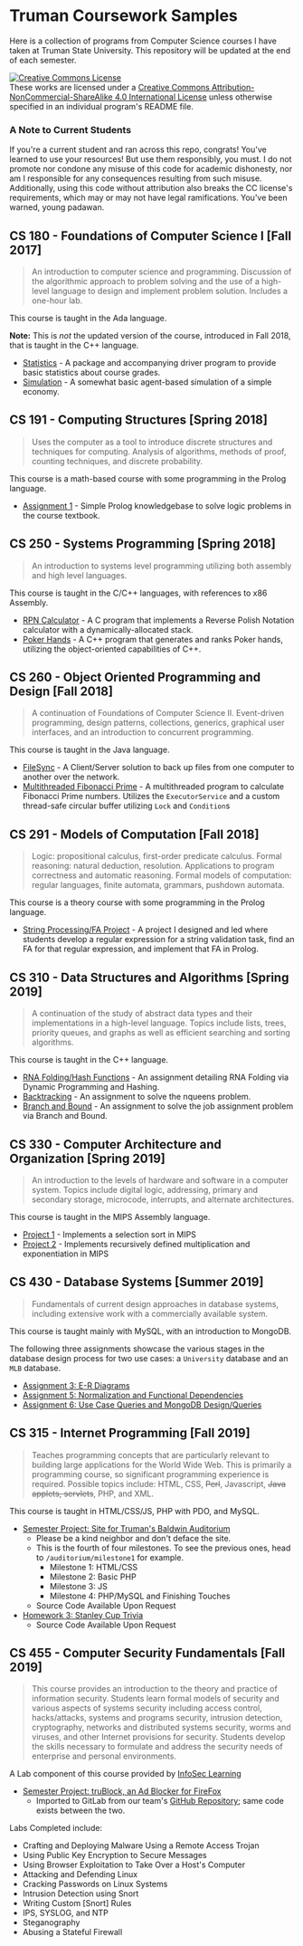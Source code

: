 # Truman Coursework Samples
Here is a collection of programs from Computer Science courses I have taken at Truman State University. This repository will be updated at the end of each semester.  

<a rel="license" href="http://creativecommons.org/licenses/by-nc-sa/4.0/"><img alt="Creative Commons License" style="border-width:0" src="https://i.creativecommons.org/l/by-nc-sa/4.0/88x31.png" /></a><br />These works are licensed under a <a rel="license" href="http://creativecommons.org/licenses/by-nc-sa/4.0/">Creative Commons Attribution-NonCommercial-ShareAlike 4.0 International License</a> unless otherwise specified in an individual program's README file.

### A Note to Current Students
If you're a current student and ran across this repo, congrats! You've learned to use your resources! But use them responsibly, you must. I do not promote nor condone any misuse of this code for academic dishonesty, nor am I responsible for any consequences resulting from such misuse. Additionally, using this code without attribution also breaks the CC license's requirements, which may or may not have legal ramifications. You've been warned, young padawan.

## CS 180 - Foundations of Computer Science I [Fall 2017]
>An introduction to computer science and programming. Discussion of the algorithmic approach to problem solving and the use of a high-level language to design and implement problem solution. Includes a one-hour lab.  

This course is taught in the Ada language.

**Note:** This is *not* the updated version of the course, introduced in Fall 2018, that is taught in the C++ language.

+ [Statistics](https://git.brandoningli.com/brandon/truman-coursework-samples/tree/master/CS180/Statistics) - A package and accompanying driver program to provide basic statistics about course grades.  
+ [Simulation](https://git.brandoningli.com/brandon/truman-coursework-samples/tree/master/CS180/Simulation) - A somewhat basic agent-based simulation of a simple economy.

## CS 191 - Computing Structures [Spring 2018]
>Uses the computer as a tool to introduce discrete structures and techniques for computing. Analysis of algorithms, methods of proof, counting techniques, and discrete probability.

This course is a math-based course with some programming in the Prolog language.
+ [Assignment 1](https://git.brandoningli.com/brandon/truman-coursework-samples/tree/master/CS191/ingli_1.pl) - Simple Prolog knowledgebase to solve logic problems in the course textbook.

## CS 250 - Systems Programming [Spring 2018]
>An introduction to systems level programming utilizing both assembly and high level languages.

This course is taught in the C/C++ languages, with references to x86 Assembly.

+ [RPN Calculator](https://git.brandoningli.com/brandon/truman-coursework-samples/tree/master/CS250/RPN_Calculator) - A C program that implements a Reverse Polish Notation calculator with a dynamically-allocated stack.
+ [Poker Hands](https://git.brandoningli.com/brandon/truman-coursework-samples/tree/master/CS250/Poker_Hands) - A C++ program that generates and ranks Poker hands, utilizing the object-oriented capabilities of C++.  

## CS 260 - Object Oriented Programming and Design [Fall 2018]
>A continuation of Foundations of Computer Science II. Event-driven programming, design patterns, collections, generics, graphical user interfaces, and an introduction to concurrent programming.

This course is taught in the Java language.

+ [FileSync](https://git.brandoningli.com/brandon/truman-coursework-samples/tree/master/CS260/fileSync) - A Client/Server solution to back up files from one computer to another over the network.
+ [Multithreaded Fibonacci Prime](https://git.brandoningli.com/brandon/truman-coursework-samples/tree/master/CS260/fib_prime) - A multithreaded program to calculate Fibonacci Prime numbers. Utilizes the `ExecutorService` and a custom thread-safe circular buffer utilizing `Lock` and `Condition`s

## CS 291 - Models of Computation [Fall 2018]
>Logic: propositional calculus, first-order predicate calculus. Formal reasoning: natural deduction, resolution. Applications to program correctness and automatic reasoning. Formal models of computation: regular languages, finite automata, grammars, pushdown automata.

This course is a theory course with some programming in the Prolog language.

+ [String Processing/FA Project](https://git.brandoningli.com/brandon/truman-coursework-samples/tree/master/CS291/string_processing_fa) - A project I designed and led where students develop a regular expression for a string validation task, find an FA for that regular expression, and implement that FA in Prolog.

## CS 310 - Data Structures and Algorithms [Spring 2019]
> A continuation of the study of abstract data types and their implementations in a high-level language. Topics include lists, trees, priority queues, and graphs as well as efficient searching and sorting algorithms.

This course is taught in the C++ language.

+ [RNA Folding/Hash Functions](https://git.brandoningli.com/brandon/truman-coursework-samples/tree/master/CS310/rna_and_hash) - An assignment detailing RNA Folding via Dynamic Programming and Hashing.
+ [Backtracking](https://git.brandoningli.com/brandon/truman-coursework-samples/tree/master/CS310/backtracking) - An assignment to solve the nqueens problem.
+ [Branch and Bound](https://git.brandoningli.com/brandon/truman-coursework-samples/tree/master/CS310/branch_and_bound) - An assignment to solve the job assignment problem via Branch and Bound.

## CS 330 - Computer Architecture and Organization [Spring 2019]
> An introduction to the levels of hardware and software in a computer system. Topics include digital logic, addressing, primary and secondary storage, microcode, interrupts, and alternate architectures.

This course is taught in the MIPS Assembly language.

+ [Project 1](https://git.brandoningli.com/brandon/truman-coursework-samples/tree/master/CS330/project_1) - Implements a selection sort in MIPS
+ [Project 2](https://git.brandoningli.com/brandon/truman-coursework-samples/tree/master/CS330/project_2) - Implements recursively defined multiplication and exponentiation in MIPS

## CS 430 - Database Systems [Summer 2019]
> Fundamentals of current design approaches in database systems, including extensive work with a commercially available system.

This course is taught mainly with MySQL, with an introduction to MongoDB.

The following three assignments showcase the various stages in the database design process for two use cases: a `University` database and an `MLB` database.

+ [Assignment 3: E-R Diagrams](https://git.brandoningli.com/brandon/truman-coursework-samples/tree/master/CS430/assignment_3)
+ [Assignment 5: Normalization and Functional Dependencies](https://git.brandoningli.com/brandon/truman-coursework-samples/tree/master/CS430/assignment_5)
+ [Assignment 6: Use Case Queries and MongoDB Design/Queries](https://git.brandoningli.com/brandon/truman-coursework-samples/tree/master/CS430/assignment_6)

## CS 315 - Internet Programming [Fall 2019]
> Teaches programming concepts that are particularly relevant to building large applications for the World Wide Web. This is primarily a programming course, so significant programming experience is required. Possible topics include: HTML, CSS, ~~Perl~~, Javascript, ~~Java applets, servlets~~, PHP, and XML.

This course is taught in HTML/CSS/JS, PHP with PDO, and MySQL.

+ [Semester Project: Site for Truman's Baldwin Auditorium](https://ice.brandoningli.com/cs315/auditorium/milestone4/index.php)
  +  Please be a kind neighbor and don't deface the site.
  +  This is the fourth of four milestones. To see the previous ones, head to `/auditorium/milestone1` for example.
     +  Milestone 1: HTML/CSS
     +  Milestone 2: Basic PHP
     +  Milestone 3: JS
     +  Milestone 4: PHP/MySQL and Finishing Touches
  +  Source Code Available Upon Request
+  [Homework 3: Stanley Cup Trivia](https://ice.brandoningli.com/cs315/homework3/)
   +  Source Code Available Upon Request

## CS 455 - Computer Security Fundamentals [Fall 2019]
> This course provides an introduction to the theory and practice of information security. Students learn formal models of security and various aspects of systems security including access control, hacks/attacks, systems and programs security, intrusion detection, cryptography, networks and distributed systems security, worms and viruses, and other Internet provisions for security. Students develop the skills necessary to formulate and address the security needs of enterprise and personal environments.

A Lab component of this course provided by [InfoSec Learning](https://www.infoseclearning.com/)

+ [Semester Project: truBlock, an Ad Blocker for FireFox](https://git.brandoningli.com/brandon/truman-coursework-samples/tree/master/CS455/truBlock)
  + Imported to GitLab from our team's [GitHub Repository](https://github.com/brandoningli/cs-455-project); same code exists between the two.

Labs Completed include:
+ Crafting and Deploying Malware Using a Remote Access Trojan
+ Using Public Key Encryption to Secure Messages
+ Using Browser Exploitation to Take Over a Host's Computer
+ Attacking and Defending Linux
+ Cracking Passwords on Linux Systems
+ Intrusion Detection using Snort
+ Writing Custom [Snort] Rules
+ IPS, SYSLOG, and NTP
+ Steganography
+ Abusing a Stateful Firewall